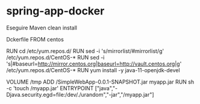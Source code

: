 # spring-app-docker
Eseguire Maven clean install

Dckerfile
FROM centos

RUN cd /etc/yum.repos.d/
RUN sed -i 's/mirrorlist/#mirrorlist/g' /etc/yum.repos.d/CentOS-*
RUN sed -i 's|#baseurl=http://mirror.centos.org|baseurl=http://vault.centos.org|g' /etc/yum.repos.d/CentOS-*
RUN yum install -y java-11-openjdk-devel

VOLUME /tmp
ADD /SimpleWebApp-0.0.1-SNAPSHOT.jar myapp.jar
RUN sh -c 'touch /myapp.jar'
ENTRYPOINT ["java","-Djava.security.egd=file:/dev/./urandom","-jar","/myapp.jar"]
